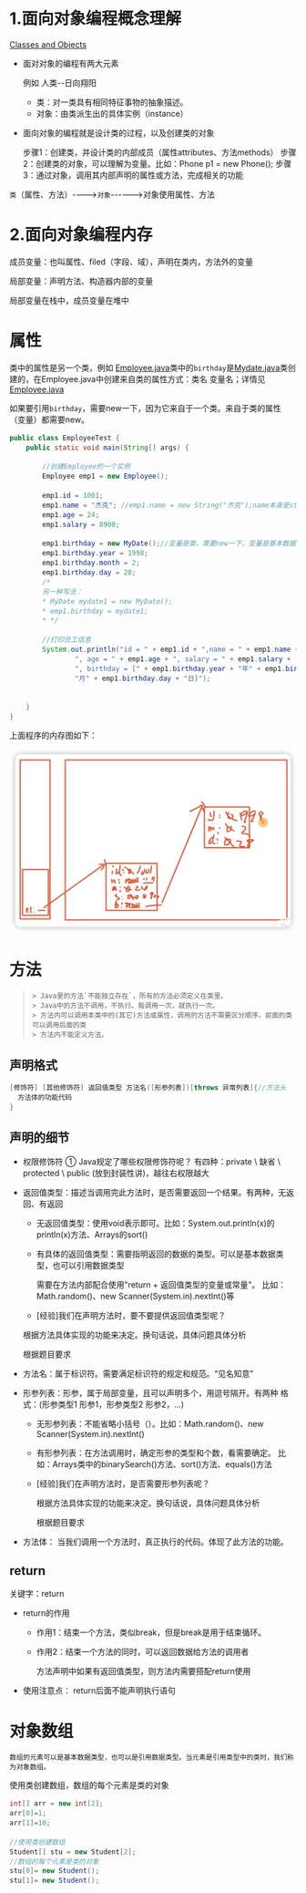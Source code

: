 # 1.面向对象编程概念理解

[Classes and Objects](https://www.geeksforgeeks.org/classes-objects-java/)

* 面对对象的编程有两大元素

  例如 人类--日向翔阳

  * 类：对一类具有相同特征事物的抽象描述。
  * 对象：由类派生出的具体实例（instance）

* 面向对象的编程就是设计类的过程，以及创建类的对象

  步骤1：创建类，并设计类的内部成员（属性attributes、方法methods）
  步骤2：创建类的对象，可以理解为变量。比如：Phone p1 = new Phone();
  步骤3：通过对象，调用其内部声明的属性或方法，完成相关的功能

`类`（属性、方法）---->`对象`------>对象使用属性、方法

# 2.面向对象编程内存



成员变量：也叫属性、filed（字段、域），声明在类内，方法外的变量

局部变量：声明方法、构造器内部的变量

局部变量在栈中，成员变量在堆中

# 属性

类中的属性是另一个类，例如 [Employee.java](/Users/ola/Downloads/song_java2023/07_teach_code/JavaSECode/chapter06_oop1_teacher/src/com/atguigu03/field_method/field/exer2/Employee.java)类中的`birthday`是[Mydate.java](/Users/ola/Downloads/song_java2023/07_teach_code/JavaSECode/chapter06_oop1_teacher/src/com/atguigu03/field_method/field/exer2/MyDate.java)类创建的，在Employee.java中创建来自类的属性方式：类名 变量名；详情见 [Employee.java](/Users/ola/Downloads/song_java2023/07_teach_code/JavaSECode/chapter06_oop1_teacher/src/com/atguigu03/field_method/field/exer2/Employee.java)

如果要引用`birthday`，需要new一下，因为它来自于一个类。来自于类的属性（变量）都需要new。

```java
public class EmployeeTest {
    public static void main(String[] args) {

        //创建Employee的一个实例
        Employee emp1 = new Employee();

        emp1.id = 1001;
        emp1.name = "杰克"; //emp1.name = new String("杰克");name本身是string类，也应该new，但是默认不new，这是特例
        emp1.age = 24;
        emp1.salary = 8900;

        emp1.birthday = new MyDate();//变量是类，需要new一下，变量是基本数据类型，可以直接赋值
        emp1.birthday.year = 1998;
        emp1.birthday.month = 2;
        emp1.birthday.day = 28;
        /*
        另一种写法：
        * MyDate mydate1 = new MyDate();
        * emp1.birthday = mydate1;
        * */

        //打印员工信息
        System.out.println("id = " + emp1.id + ",name = " + emp1.name +
                ", age = " + emp1.age + ", salary = " + emp1.salary +
                ", birthday = [" + emp1.birthday.year + "年" + emp1.birthday.month +
                "月" + emp1.birthday.day + "日]");


    }
}
```

上面程序的内存图如下：

![](./images/java_12.png)

# 方法

> ```
> > Java里的方法`不能独立存在`，所有的方法必须定义在类里。
> > Java中的方法不调用，不执行。每调用一次，就执行一次。
> > 方法内可以调用本类中的(其它)方法或属性，调用的方法不需要区分顺序，前面的类可以调用后面的类
> > 方法内不能定义方法。
> ```

## 声明格式

```java
[修饰符] [其他修饰符] 返回值类型 方法名([形参列表])[throws 异常列表]{//方法头
  方法体的功能代码 
}
```

## 声明的细节

* 权限修饰符
      ① Java规定了哪些权限修饰符呢？ 有四种：private \ 缺省 \ protected \ public (放到封装性讲)，越往右权限越大

* 返回值类型：描述当调用完此方法时，是否需要返回一个结果。有两种，无返回、有返回

  * 无返回值类型：使用void表示即可。比如：System.out.println(x)的println(x)方法、Arrays的sort()

  * 有具体的返回值类型：需要指明返回的数据的类型。可以是基本数据类型，也可以引用数据类型

    需要在方法内部配合使用"return + 返回值类型的变量或常量"。 比如：Math.random()、new Scanner(System.in).nextInt()等

  *  [经验]我们在声明方法时，要不要提供返回值类型呢？

    根据方法具体实现的功能来决定。换句话说，具体问题具体分析

    根据题目要求

* 方法名：属于标识符。需要满足标识符的规定和规范。“见名知意”

* 形参列表：形参，属于局部变量，且可以声明多个，用逗号隔开。有两种
             格式：(形参类型1 形参1，形参类型2 形参2，...)

  * 无形参列表：不能省略小括号（）。比如：Math.random()、new Scanner(System.in).nextInt()

  * 有形参列表：在方法调用时，确定形参的类型和个数，看需要确定。
                              比如：Arrays类中的binarySearch()方法、sort()方法、equals()方法

  * [经验]我们在声明方法时，是否需要形参列表呢？

    根据方法具体实现的功能来决定。换句话说，具体问题具体分析

    根据题目要求

* 方法体： 当我们调用一个方法时，真正执行的代码。体现了此方法的功能。

  

## return

关键字：return

* return的作用
  - 作用1：结束一个方法，类似break，但是break是用于结束循环。

  - 作用2：结束一个方法的同时，可以返回数据给方法的调用者 

       方法声明中如果有返回值类型，则方法内需要搭配return使用

* 使用注意点：
      return后面不能声明执行语句

# 对象数组

```
数组的元素可以是基本数据类型，也可以是引用数据类型。当元素是引用类型中的类时，我们称为对象数组。
```

使用类创建数组，数组的每个元素是类的对象

```java
int[] arr = new int[2];
arr[0]=1;
arr[1]=10;

//使用类创建数组
Student[] stu = new Student[2];
//数组的每个元素是类的对象
stu[0]= new Student();
stu[1]= new Student();
```

